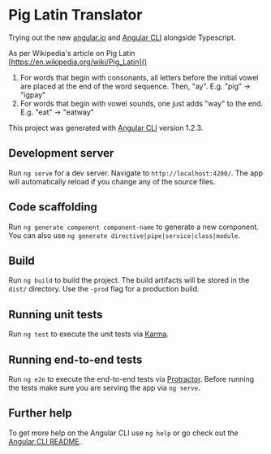 # Pig Latin Translator

Trying out the new [angular.io](https://angular.io) and [Angular CLI](https://github.com/angular/angular-cli) alongside Typescript.

As per Wikipedia's article on Pig Latin [https://en.wikipedia.org/wiki/Pig_Latin]()
1. For words that begin with consonants, all letters before the initial vowel are placed at the end of the word sequence. Then, "ay". E.g. "pig" -> "igpay"
2. For words that begin with vowel sounds, one just adds "way" to the end. E.g. "eat" -> "eatway"

This project was generated with [Angular CLI](https://github.com/angular/angular-cli) version 1.2.3.

## Development server

Run `ng serve` for a dev server. Navigate to `http://localhost:4200/`. The app will automatically reload if you change any of the source files.

## Code scaffolding

Run `ng generate component component-name` to generate a new component. You can also use `ng generate directive|pipe|service|class|module`.

## Build

Run `ng build` to build the project. The build artifacts will be stored in the `dist/` directory. Use the `-prod` flag for a production build.

## Running unit tests

Run `ng test` to execute the unit tests via [Karma](https://karma-runner.github.io).

## Running end-to-end tests

Run `ng e2e` to execute the end-to-end tests via [Protractor](http://www.protractortest.org/).
Before running the tests make sure you are serving the app via `ng serve`.

## Further help

To get more help on the Angular CLI use `ng help` or go check out the [Angular CLI README](https://github.com/angular/angular-cli/blob/master/README.md).
